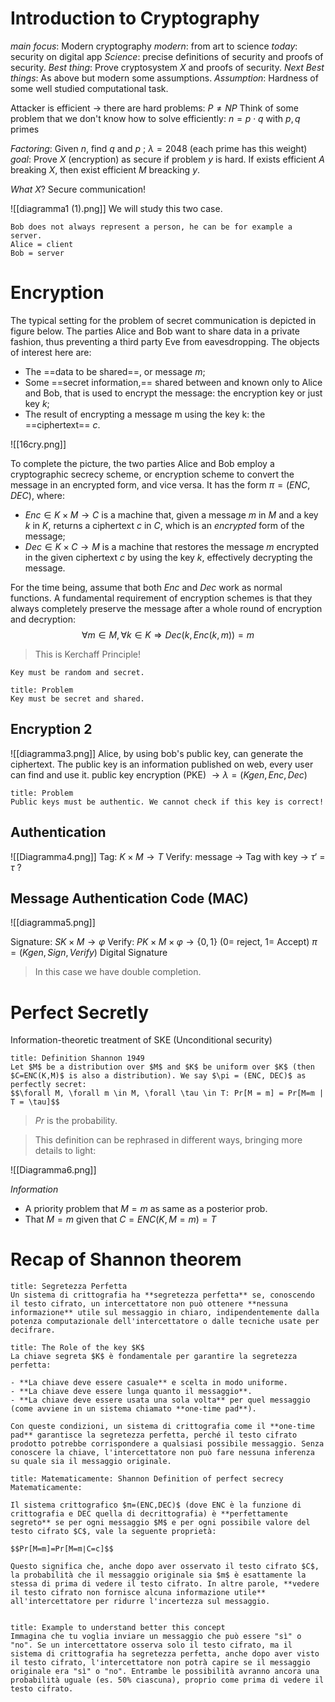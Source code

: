 # Introduction to Cryptography
_main focus_: Modern cryptography
_modern_: from art to science
_today_: security on digital app
_Science_: precise definitions of security and proofs of security.
_Best thing_: Prove cryptosystem $X$ and proofs of security.
_Next Best things_: As above but modern some assumptions.
_Assumption_: Hardness of some well studied computational task.

Attacker is efficient $\to$ there are hard problems: $P \not = NP$ 
Think of some problem that we don't know how to solve efficiently: $n = p \cdot q$ with $p,q$ primes

_Factoring_: Given $n$, find $q$ and $p$ ; $\lambda = 2048$ (each prime has this weight)
_goal_: Prove $X$ (encryption) as secure if problem $y$ is hard. If exists efficient $A$ breaking $X$, then exist efficient $M$ breacking $y$.

_What X_? Secure communication!

![[diagramma1 (1).png]]
We will study this two case.

```ad-info
Bob does not always represent a person, he can be for example a server.
Alice = client
Bob = server
```


# Encryption 
The typical setting for the problem of secret communication is depicted in figure below. The parties Alice and Bob want to share data in a private fashion, thus preventing a third party Eve from eavesdropping. The objects of interest here are: 
- The ==data to be shared==, or message $m$; 
- Some ==secret information,== shared between and known only to Alice and Bob, that is used to encrypt the message: the encryption key or just key $k$; 
- The result of encrypting a message m using the key k: the ==ciphertext== $c$.

![[16cry.png]]

To complete the picture, the two parties Alice and Bob employ a cryptographic secrecy scheme, or encryption scheme to convert the message in an encrypted form, and vice versa. It has the form $\pi = (ENC, DEC)$, where:

- $Enc ∈ K \times M \to C$ is a machine that, given a message $m$ in $M$ and a key $k$ in $K$, returns a ciphertext $c$ in $C$, which is an _encrypted_ form of the message; 
- $Dec ∈ K \times C \to M$ is a machine that restores the message $m$ encrypted in the given ciphertext $c$ by using the key $k$, effectively decrypting the message.

For the time being, assume that both _Enc_ and _Dec_ work as normal functions. A fundamental requirement of encryption schemes is that they always completely preserve the message after a whole round of encryption and decryption:
$$\forall m \in M, \forall k \in K \Rightarrow Dec(k, Enc(k,m)) = m$$

>This is Kerchaff Principle!

```ad-important
Key must be random and secret.
```
```ad-attention
title: Problem
Key must be secret and shared.

```

## Encryption 2
![[diagramma3.png]]
Alice, by using bob's public key, can generate the ciphertext.
The public key is an information published on web, every user can find and use it.
public key encryption (PKE) $\to \lambda = (K gen, Enc, Dec)$

```ad-attention
title: Problem
Public keys must be authentic. We cannot check if this key is correct!

```

## Authentication

![[Diagramma4.png]]
Tag: $K \times M \to T$ 
Verify: message $\to$ Tag with key $\to$ $\tau'$ = $\tau$ ?  


## Message Authentication Code (MAC)

![[diagramma5.png]]

Signature: $SK \times M \to φ$ 
Verify: $PK \times M \times φ \to \{0,1\}$ ($0 =$ reject, $1 =$ Accept)
$\pi = (Kgen, Sign, Verify)$ Digital Signature

> In this case we have double completion.

# Perfect Secretly
Information-theoretic treatment of SKE (Unconditional security)

```ad-abstract
title: Definition Shannon 1949
Let $M$ be a distribution over $M$ and $K$ be uniform over $K$ (then $C=ENC(K,M)$ is also a distribution). We say $\pi = (ENC, DEC)$ as perfectly secret: 
$$\forall M, \forall m \in M, \forall \tau \in T: Pr[M = m] = Pr[M=m | T = \tau]$$

```

>$Pr$ is the probability.

>This definition can be rephrased in different ways, bringing more details to light:

![[Diagramma6.png]]

_Information_
- A priority problem that $M = m$ as same as a posterior prob. 
- That $M = m$ given that $C = ENC(K, M = m) = T$

# Recap of Shannon theorem

```ad-question
title: Segretezza Perfetta
Un sistema di crittografia ha **segretezza perfetta** se, conoscendo il testo cifrato, un intercettatore non può ottenere **nessuna informazione** utile sul messaggio in chiaro, indipendentemente dalla potenza computazionale dell'intercettatore o dalle tecniche usate per decifrare.

```

```ad-question
title: The Role of the key $K$
La chiave segreta $K$ è fondamentale per garantire la segretezza perfetta:

- **La chiave deve essere casuale** e scelta in modo uniforme.
- **La chiave deve essere lunga quanto il messaggio**.
- **La chiave deve essere usata una sola volta** per quel messaggio (come avviene in un sistema chiamato **one-time pad**).

Con queste condizioni, un sistema di crittografia come il **one-time pad** garantisce la segretezza perfetta, perché il testo cifrato prodotto potrebbe corrispondere a qualsiasi possibile messaggio. Senza conoscere la chiave, l'intercettatore non può fare nessuna inferenza su quale sia il messaggio originale.

```

```ad-question
title: Matematicamente: Shannon Definition of perfect secrecy
Matematicamente:

Il sistema crittografico $π=(ENC,DEC)$ (dove ENC è la funzione di crittografia e DEC quella di decrittografia) è **perfettamente segreto** se per ogni messaggio $M$ e per ogni possibile valore del testo cifrato $C$, vale la seguente proprietà:

$$Pr⁡[M=m]=Pr⁡[M=m∣C=c]$$

Questo significa che, anche dopo aver osservato il testo cifrato $C$, la probabilità che il messaggio originale sia $m$ è esattamente la stessa di prima di vedere il testo cifrato. In altre parole, **vedere il testo cifrato non fornisce alcuna informazione utile** all'intercettatore per ridurre l'incertezza sul messaggio.


```

```ad-example
title: Example to understand better this concept
Immagina che tu voglia inviare un messaggio che può essere "sì" o "no". Se un intercettatore osserva solo il testo cifrato, ma il sistema di crittografia ha segretezza perfetta, anche dopo aver visto il testo cifrato, l'intercettatore non potrà capire se il messaggio originale era "sì" o "no". Entrambe le possibilità avranno ancora una probabilità uguale (es. 50% ciascuna), proprio come prima di vedere il testo cifrato.

```

